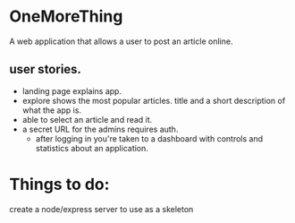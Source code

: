# OneMoreThing
A web application that allows a user to post an article online.


## user stories. 
* landing page explains app.
* explore shows the most popular articles. title and a short description of what the app is. 
* able to select an article and read it.
* a secret URL for the admins requires auth. 
  - after logging in you're taken to a dashboard with controls and statistics about an application. 



# Things to do:

create a node/express server to use as a skeleton 
